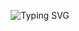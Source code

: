 <p align="center">
  <img src="https://readme-typing-svg.demolab.com?font=Roboto&size=28&duration=4000&pause=1000&color=FFFFFF&background=0D111700&center=true&vCenter=true&width=500&lines=Everything+Will+Be+OK" alt="Typing SVG">
</p>


